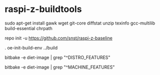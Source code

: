 # raspi-z-buildtools

sudo apt-get install gawk wget git-core diffstat unzip texinfo gcc-multilib build-essential chrpath

repo init -u https://github.com/snst/raspi-z-baseline

. oe-init-build-env ../build

bitbake -e diet-image | grep "^DISTRO_FEATURES"

bitbake -e diet-image | grep "^MACHINE_FEATURES"

